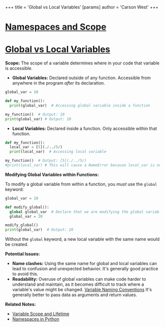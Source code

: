 +++
 title = 'Global vs Local Variables'
[params]
	author = 'Carson West'
+++
# [Namespaces and Scope](./../namespaces-and-scope/)
# [Global vs Local Variables](./../global-vs-local-variables/) 
**Scope:**  The scope of a variable determines where in your code that variable is accessible.

* **Global Variables:** Declared outside of any function. Accessible from anywhere in the program *after* its declaration.

```python
global_var = 10

def my_function():
  print(global_var)  # Accessing global variable inside a function

my_function()  # Output: 10
print(global_var) # Output: 10
```

* **Local Variables:** Declared inside a function. Only accessible within that function.  

```python
def my_function():
  local_var = [5](./../5/)
  print(local_var)  # Accessing local variable

my_function()  # Output: [5](./../5/)
#print(local_var) # This will cause a NameError because local_var is not accessible here.
```

**Modifying Global Variables within Functions:**

To modify a global variable from within a function, you *must* use the `global` keyword:

```python
global_var = 10

def modify_global():
  global global_var  # Declare that we are modifying the global variable
  global_var = 20

modify_global()
print(global_var)  # Output: 20
```

Without the `global` keyword, a new local variable with the same name would be created.

**Potential Issues:**

* **Name clashes:** Using the same name for global and local variables can lead to confusion and unexpected behavior.  It's generally good practice to avoid this.
* **Readability:** Overuse of global variables can make code harder to understand and maintain, as it becomes difficult to track where a variable's value might be changed.  [Variable Naming Conventions](./../variable-naming-conventions/)  It's generally better to pass data as arguments and return values.


**Related Notes:**

* [Variable Scope and Lifetime](./../variable-scope-and-lifetime/)
* [Namespaces in Python](./../namespaces-in-python/)

